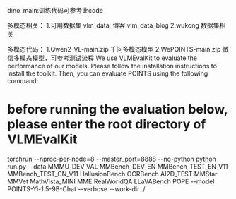 dino_main:训练代码可参考此code

多模态相关：
1.可用数据集 vlm_data, 博客 vlm_data_blog
2.wukong 数据集相关

多模态代码：
1.Qwen2-VL-main.zip  千问多模态模型
2.WePOINTS-main.zip  微信多模态模型，可参考测试流程
  We use VLMEvalKit to evaluate the performance of our models. Please follow the installation instructions to install the toolkit.
  Then, you can evaluate POINTS using the following command:

  # before running the evaluation below, please enter the root directory of VLMEvalKit
  torchrun --nproc-per-node=8 --master_port=8888 --no-python python run.py --data MMMU_DEV_VAL MMBench_DEV_EN MMBench_TEST_EN_V11 MMBench_TEST_CN_V11       HallusionBench OCRBench AI2D_TEST MMStar MMVet MathVista_MINI MME RealWorldQA LLaVABench POPE  --model POINTS-Yi-1.5-9B-Chat --verbose --work-dir ./


